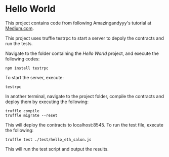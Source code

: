 # Hello World

This project contains code from following Amazingandyyy's tutorial at [Medium.com](https://medium.com/etherereum-salon/hello-ethereum-solan-contract-4643118a6119).

This project uses truffle testrpc to start a server to depoly the contracts and run the tests.

Navigate to the folder containing the *Hello World* project, and execute the following codes:

	npm install testrpc
    
To start the server, execute:

	testrpc

In another terminal, navigate to the project folder, compile the contracts and deploy them by executing the following:

	truffle compile
    truffle migrate --reset

This will deploy the contracts to localhost:8545. To run the test file, execute the following:

	truffle test ./test/hello_eth_salon.js

This will run the test script and output the results.
